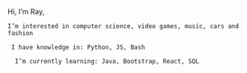 Hi, I’m Ray,

    I’m interested in computer science, video games, music, cars and fashion
    
     I have knowledge in: Python, JS, Bash
     
      I’m currently learning: Java, Bootstrap, React, SQL
      
